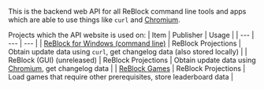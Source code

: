 This is the backend web API for all ReBlock command line tools and apps which are able to use things like `curl` and [Chromium](https://chromium.org).

Projects which the API website is used on:
| Item | Publisher | Usage |
| --- | --- | --- |
| [ReBlock for Windows (command line)](https://github.com/yourworstnightmare1/ReBlock-for-Windows) | ReBlock Projections | Obtain update data using `curl`, get changelog data (also stored locally) |
| ReBlock (GUI) (unreleased) | ReBlock Projections | Obtain update data using [Chromium](https://chromium.org), get changelog data |
| [ReBlock Games](https://sites.google.com/view/reblockgames) | ReBlock Projections | Load games that require other prerequisites, store leaderboard data |
